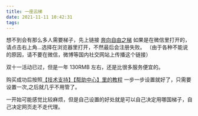 ```yaml
---
title: 一座云梯
date: 2021-11-11 10:42:31
tags:
---
```


想不到会有那么多人需要梯子，先上链接
[奔向自由之梯](https://portal.shadowsocks.nz/aff.php?aff=4525)
如果是在微信里打开的，请点击右上角...选择在浏览器里打开，不然最后会注册失败。
（由于各种不能说的原因，请不要在微信，微博等国内社交网站上传播这个链接）

<!--more-->

双十一活动已过，但是一年 130RMB 左右，还是比很多服务便宜的。

购买成功后按照[【技术支持】【帮助中心】里的教程](https://portal.shadowsocks.nz/knowledgebase/32/Trojan-LiteorPro-%E6%9C%8D%E5%8A%A1-%E5%AE%A2%E6%88%B7%E7%AB%AF%E8%AE%BE%E7%BD%AE%E6%95%99%E7%A8%8B) 一步一步设置就好了，只需要设置一次,之后就几乎不用管了。

一开始可能感觉比较麻烦，但是自己设置的好处就是可以自己决定用哪国梯子，自己决定网页走不走代理。
